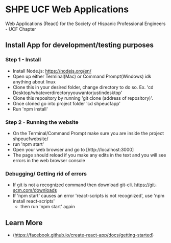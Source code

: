 # SHPE UCF Web Applications
Web Applications (React) for the Society of Hispanic Professional Engineers - UCF Chapter

## Install App for development/testing purposes

### Step 1 - Install
* Install Node.js: https://nodejs.org/en/
* Open up either Terminal(Mac) or Command Prompt(Windows) idk anything about linux
* Clone this in your desired folder, change directory to do so. Ex. 'cd Desktop/whateverdirectoryyouwantorjustindesktop'
* Clone this repository by running 'git clone (address of repository)'.
* Once cloned go into project folder 'cd shpeucfapp'
* Run 'npm install'


### Step 2 - Running the website
* On the Terminal/Command Prompt make sure you are inside the project shpeucfwebsite/
* run 'npm start'
* Open your web browser and go to [http://localhost:3000]
* The page should reload if you make any edits in the text and you will see errors in the web browser console

### Debugging/ Getting rid of errors
* If git is not a recognized command then download git-cli. https://git-scm.com/downloads
* If 'npm start' causes an error 'react-scripts is not recognized', use 'npm install react-scripts'
  * then run 'npm start' again  

## Learn More
* (https://facebook.github.io/create-react-app/docs/getting-started)
